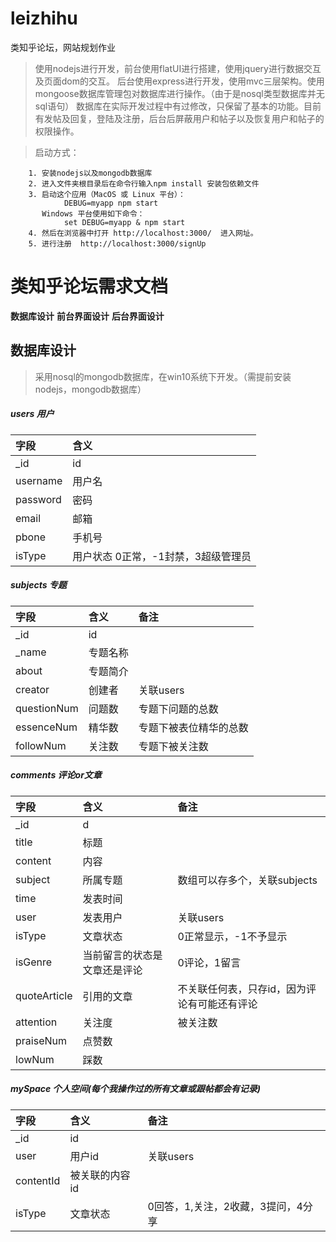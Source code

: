 # leizhihu
类知乎论坛，网站规划作业

> 使用nodejs进行开发，前台使用flatUI进行搭建，使用jquery进行数据交互及页面dom的交互。
> 后台使用express进行开发，使用mvc三层架构。使用mongoose数据库管理包对数据库进行操作。（由于是nosql类型数据库并无sql语句）
> 数据库在实际开发过程中有过修改，只保留了基本的功能。目前有发帖及回复，登陆及注册，后台后屏蔽用户和帖子以及恢复用户和帖子的权限操作。

> 启动方式：

```
    1. 安装nodejs以及mongodb数据库
    2. 进入文件夹根目录后在命令行输入npm install 安装包依赖文件
    3. 启动这个应用（MacOS 或 Linux 平台）：
            DEBUG=myapp npm start
       Windows 平台使用如下命令：
            set DEBUG=myapp & npm start 
    4. 然后在浏览器中打开 http://localhost:3000/  进入网址。
    5. 进行注册  http://localhost:3000/signUp 
```

# 类知乎论坛需求文档

**数据库设计**
**前台界面设计**
**后台界面设计**

## 数据库设计
> 采用nosql的mongodb数据库，在win10系统下开发。（需提前安装nodejs，mongodb数据库）

##### users  用户
|字段|含义|
|:--|:--|
|_id|id|
|username|用户名|
|password|密码|
|email|邮箱|
|pbone|手机号|
|isType|用户状态 0正常，-1封禁，3超级管理员|

##### subjects  专题
|字段|含义|备注|
|:--|:--|:--|
|_id|id||
|_name|专题名称||
|about|专题简介||
|creator|创建者|关联users|
|questionNum|问题数|专题下问题的总数|
|essenceNum|精华数|专题下被表位精华的总数|
|followNum|关注数|专题下被关注数|

##### comments  评论or文章
|字段|含义|备注|
|:--|:--|:--|
|_id|d| |
|title|标题| |
|content|内容| |
|subject|所属专题|数组可以存多个，关联subjects|
|time|发表时间| |
|user|发表用户|关联users|
|isType|文章状态|0正常显示，-1不予显示|
|isGenre|当前留言的状态是文章还是评论|0评论，1留言|
|quoteArticle|引用的文章|不关联任何表，只存id，因为评论有可能还有评论|
|attention|关注度|被关注数|
|praiseNum|点赞数| |
|lowNum|踩数| |

##### mySpace	个人空间(每个我操作过的所有文章或跟帖都会有记录)
|字段|含义|备注|
|:--|:--|:--|
|_id|id||
|user|用户id|关联users|
|contentId|被关联的内容id||
|isType|文章状态|0回答，1,关注，2收藏，3提问，4分享|
